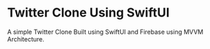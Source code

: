 # Twitter Clone Using SwiftUI

A simple Twitter Clone Built using SwiftUI and Firebase using MVVM Architecture.
